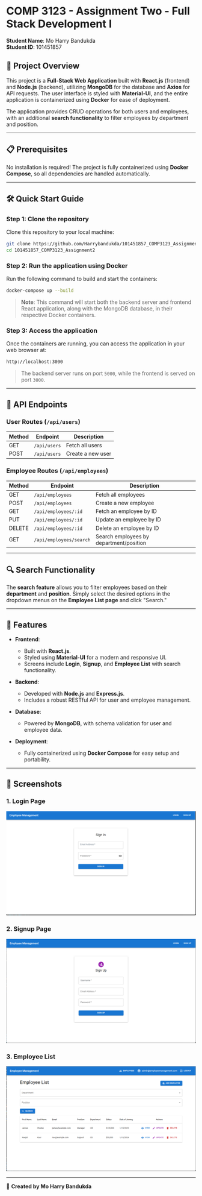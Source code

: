 # COMP 3123 - Assignment Two - Full Stack Development I

**Student Name**: Mo Harry Bandukda  
**Student ID**: 101451857  

## 🚀 Project Overview

This project is a **Full-Stack Web Application** built with **React.js** (frontend) and **Node.js** (backend), utilizing **MongoDB** for the database and **Axios** for API requests. The user interface is styled with **Material-UI**, and the entire application is containerized using **Docker** for ease of deployment.  

The application provides CRUD operations for both users and employees, with an additional **search functionality** to filter employees by department and position.

---

## 📋 Prerequisites

No installation is required! The project is fully containerized using **Docker Compose**, so all dependencies are handled automatically.

---

## 🛠️ Quick Start Guide

### Step 1: Clone the repository

Clone this repository to your local machine:

```bash
git clone https://github.com/Harrybandukda/101451857_COMP3123_Assignment2.git
cd 101451857_COMP3123_Assignment2
```

### Step 2: Run the application using Docker

Run the following command to build and start the containers:

```bash
docker-compose up --build
```

> **Note**: This command will start both the backend server and frontend React application, along with the MongoDB database, in their respective Docker containers.

### Step 3: Access the application

Once the containers are running, you can access the application in your web browser at:

```bash
http://localhost:3000
```

> The backend server runs on port `5000`, while the frontend is served on port `3000`.

---

## 🔗 API Endpoints

### User Routes (`/api/users`)

| Method | Endpoint          | Description           |
|--------|-------------------|-----------------------|
| GET    | `/api/users`      | Fetch all users       |
| POST   | `/api/users`      | Create a new user     |

### Employee Routes (`/api/employees`)

| Method | Endpoint                 | Description                           |
|--------|--------------------------|---------------------------------------|
| GET    | `/api/employees`         | Fetch all employees                   |
| POST   | `/api/employees`         | Create a new employee                 |
| GET    | `/api/employees/:id`     | Fetch an employee by ID               |
| PUT    | `/api/employees/:id`     | Update an employee by ID              |
| DELETE | `/api/employees/:id`     | Delete an employee by ID              |
| GET    | `/api/employees/search`  | Search employees by department/position |

---

## 🔍 Search Functionality

The **search feature** allows you to filter employees based on their **department** and **position**. Simply select the desired options in the dropdown menus on the **Employee List page** and click "Search."

---

## 🌟 Features

- **Frontend**:
  - Built with **React.js**.
  - Styled using **Material-UI** for a modern and responsive UI.
  - Screens include **Login**, **Signup**, and **Employee List** with search functionality.
  
- **Backend**:
  - Developed with **Node.js** and **Express.js**.
  - Includes a robust RESTful API for user and employee management.
  
- **Database**:
  - Powered by **MongoDB**, with schema validation for user and employee data.

- **Deployment**:
  - Fully containerized using **Docker Compose** for easy setup and portability.

---

## 📸 Screenshots

### 1. Login Page
![Login Page Screenshot](/screenshot/login.png)

### 2. Signup Page
![Signup Page Screenshot](/screenshot/Signup.png)

### 3. Employee List
![Employee List Screenshot](/screenshot/employeelist.png)

---

📝 **Created by Mo Harry Bandukda**  
